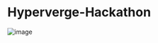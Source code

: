 # Hyperverge-Hackathon

![image](https://github.com/user-attachments/assets/87584e84-643f-4159-8af8-146a47f80be6)

